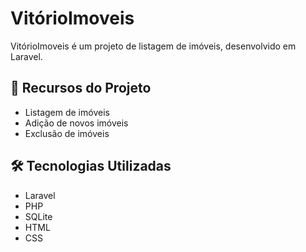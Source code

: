 <h1>VitórioImoveis</h1>
<p>VitórioImoveis é um projeto de listagem de imóveis, desenvolvido em Laravel.</p>

<h2>🚀 Recursos do Projeto</h2>
<ul>
  <li>Listagem de imóveis</li>
  <li>Adição de novos imóveis</li>
  <li>Exclusão de imóveis</li>
</ul>

<h2>🛠️ Tecnologias Utilizadas</h2>
<ul>
  <li>Laravel</li>
  <li>PHP</li>
  <li>SQLite</li>
  <li>HTML</li>
  <li>CSS</li>
</ul>

